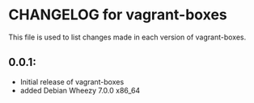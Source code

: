 # CHANGELOG for vagrant-boxes

This file is used to list changes made in each version of vagrant-boxes.

## 0.0.1:

* Initial release of vagrant-boxes
* added Debian Wheezy 7.0.0 x86_64

